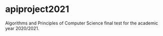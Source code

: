 # apiproject2021
Algorithms and Principles of Computer Science final test for the academic year 2020/2021.
